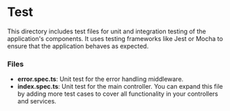 # Test

This directory includes test files for unit and integration testing of the application's components. It uses testing frameworks like Jest or Mocha to ensure that the application behaves as expected.

### Files
- **error.spec.ts**: Unit test for the error handling middleware.
- **index.spec.ts**: Unit test for the main controller. You can expand this file by adding more test cases to cover all functionality in your controllers and services.
